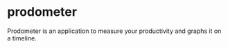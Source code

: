 prodometer
==========

Prodometer is an application to measure your productivity and graphs it on a timeline.
